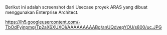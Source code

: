 Berikut ini adalah screenshot dari Usecase proyek ARAS yang dibuat menggunakan Enterprise Architect.

https://lh5.googleusercontent.com/-TbOdFyjnpmg/Tp2aX6XUXOI/AAAAAAAAABg/anUQdvepYOU/s800/uc.JPG